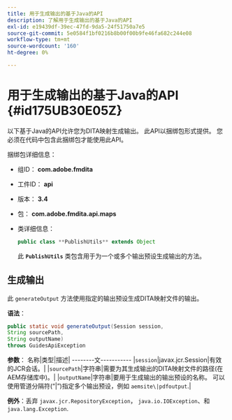 ```yaml
---
title: 用于生成输出的基于Java的API
description: 了解用于生成输出的基于Java的API
exl-id: e19439df-39ec-47fd-9da5-24f51750a7e5
source-git-commit: 5e0584f1bf0216b8b00f00b9fe46fa682c244e08
workflow-type: tm+mt
source-wordcount: '160'
ht-degree: 0%

---
```


# 用于生成输出的基于Java的API {#id175UB30E05Z}

以下基于Java的API允许您为DITA映射生成输出。 此API以捆绑包形式提供。 您必须在代码中包含此捆绑包才能使用此API。

捆绑包详细信息：

- 组ID： **com.adobe.fmdita**

- 工件ID： **api**

- 版本： **3.4**

- 包： ****com.adobe.fmdita.api.maps****

- 类详细信息：

  ```JAVA
  public class **PublishUtils** extends Object
  ```

  此 **`PublishUtils`** 类包含用于为一个或多个输出预设生成输出的方法。


## 生成输出

此 ``generateOutput`` 方法使用指定的输出预设生成DITA映射文件的输出。

**语法**：

```JAVA
public static void generateOutput(Session session,
String sourcePath,
String outputName)
throws GuidesApiException
```

**参数**： 名称|类型|描述| --------文----------- |`session`|javax.jcr.Session|有效的JCR会话。| |``sourcePath``|字符串|需要为其生成输出的DITA映射文件的路径\(在AEM存储库中\)。| |``outputName``|字符串|要用于生成输出的输出预设的名称。 可以使用管道分隔符(“\|”\)指定多个输出预设，例如 `aemsite\|pdfoutput`.|

**例外**：丢弃 ``javax.jcr.RepositoryException``， `java.io.IOException`、和 `java.lang.Exception`.
